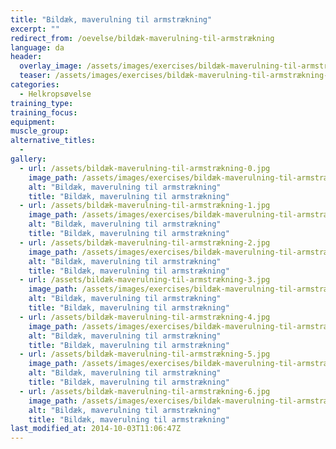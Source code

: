 ```yaml
---
title: "Bildæk, maverulning til armstrækning"
excerpt: ""
redirect_from: /oevelse/bildæk-maverulning-til-armstrækning
language: da
header:
  overlay_image: /assets/images/exercises/bildæk-maverulning-til-armstrækning-0.jpg
  teaser: /assets/images/exercises/bildæk-maverulning-til-armstrækning-0.jpg
categories:
  - Helkropsøvelse
training_type: 
training_focus: 
equipment:
muscle_group:
alternative_titles:
  - 
gallery:
  - url: /assets/bildæk-maverulning-til-armstrækning-0.jpg
    image_path: /assets/images/exercises/bildæk-maverulning-til-armstrækning-0.jpg
    alt: "Bildæk, maverulning til armstrækning"
    title: "Bildæk, maverulning til armstrækning"
  - url: /assets/bildæk-maverulning-til-armstrækning-1.jpg
    image_path: /assets/images/exercises/bildæk-maverulning-til-armstrækning-1.jpg
    alt: "Bildæk, maverulning til armstrækning"
    title: "Bildæk, maverulning til armstrækning"
  - url: /assets/bildæk-maverulning-til-armstrækning-2.jpg
    image_path: /assets/images/exercises/bildæk-maverulning-til-armstrækning-2.jpg
    alt: "Bildæk, maverulning til armstrækning"
    title: "Bildæk, maverulning til armstrækning"
  - url: /assets/bildæk-maverulning-til-armstrækning-3.jpg
    image_path: /assets/images/exercises/bildæk-maverulning-til-armstrækning-3.jpg
    alt: "Bildæk, maverulning til armstrækning"
    title: "Bildæk, maverulning til armstrækning"
  - url: /assets/bildæk-maverulning-til-armstrækning-4.jpg
    image_path: /assets/images/exercises/bildæk-maverulning-til-armstrækning-4.jpg
    alt: "Bildæk, maverulning til armstrækning"
    title: "Bildæk, maverulning til armstrækning"
  - url: /assets/bildæk-maverulning-til-armstrækning-5.jpg
    image_path: /assets/images/exercises/bildæk-maverulning-til-armstrækning-5.jpg
    alt: "Bildæk, maverulning til armstrækning"
    title: "Bildæk, maverulning til armstrækning"
  - url: /assets/bildæk-maverulning-til-armstrækning-6.jpg
    image_path: /assets/images/exercises/bildæk-maverulning-til-armstrækning-6.jpg
    alt: "Bildæk, maverulning til armstrækning"
    title: "Bildæk, maverulning til armstrækning"
last_modified_at: 2014-10-03T11:06:47Z
---
```



